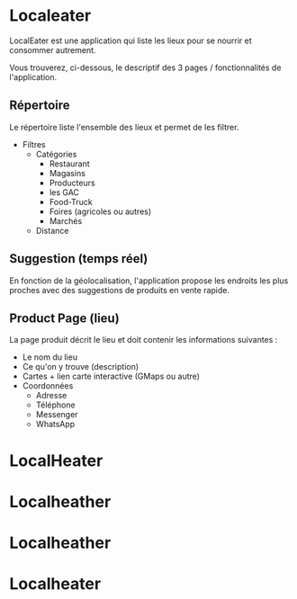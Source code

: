 # Localeater

LocalEater est une application qui liste les lieux pour se nourrir et consommer autrement.

Vous trouverez, ci-dessous, le descriptif des 3 pages / fonctionnalités de l'application.

## Répertoire

Le répertoire liste l'ensemble des lieux et permet de les filtrer.

- Filtres
  - Catégories
    - Restaurant
    - Magasins
    - Producteurs
    - les GAC
    - Food-Truck
    - Foires (agricoles ou autres)
    - Marchés
  - Distance

## Suggestion (temps réel)

En fonction de la géolocalisation, l'application propose les endroits les plus proches avec des suggestions de produits en vente rapide.

## Product Page (lieu)

La page produit décrit le lieu et doit contenir les informations suivantes :

- Le nom du lieu
- Ce qu'on y trouve (description)
- Cartes + lien carte interactive (GMaps ou autre)
- Coordonnées
  - Adresse
  - Téléphone
  - Messenger
  - WhatsApp
# LocalHeater
# Localheather
# Localheather
# Localheater
